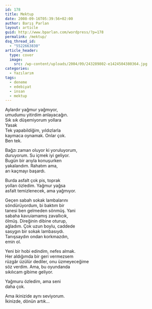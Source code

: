 ```yaml
---
id: 178
title: Mektup
date: 2008-09-16T05:39:56+02:00
author: Barış Parlan
layout: article
guid: http://www.bparlan.com/wordpress/?p=178
permalink: /mektup/
dsq_thread_id:
  - "5522663830"
article_header:
  type: cover
  image:
    src: /wp-content/uploads/2004/09/243289802-e1424504380364.jpg
categories:
  - Yazılarım
tags:
  - deneme
  - edebiyat
  - insan
  - mektup
---
```


Aylardır yağmur yağmıyor,  
umudumu yitirdim anlayacağın.  
Sık sık düşemiyorum yollara  
Yasak  
Tek yapabildiğim, yıldızlarla  
kaymaca oynamak. Onlar çok.  
Ben tek.

Bağzı zaman oluyor ki yoruluyorum,  
duruyorum. Su içmek iyi geliyor.  
Bugün bir arıyla konuşurken  
yakalandım. Rahatım ama,  
arı kaçmayı başardı.

Burda asfalt çok pis, toprak  
yolları özledim. Yağmur yağsa  
asfalt temizlenecek, ama yağmıyor.

Geçen sabah sokak lambalarını  
söndürüyordum, bi baktım bir  
tanesi ben gelmeden sönmüş. Yani  
sabaha kavuiamamış zavallıcık,  
ölmüş. Direğinin dibine oturup,  
ağladım. Çok uzun boylu, caddede  
sasygın bir sokak lambasıydı.  
Tanışsaydın ondan korkmazdın,  
emin ol.

Yeni bir hobi edindim, nefes almak.  
Her aldığımda bir geri vermezsem  
rüzgâr üzülür dediler, onu üzmeyeceğime  
söz verdim. Ama, bu oyundanda  
sıkılıcam gibime geliyor.

Yağmuru özledim, ama seni  
daha çok.

Ama ikinizide aynı seviyorum.  
İkinizde, dönün artık&#8230;
